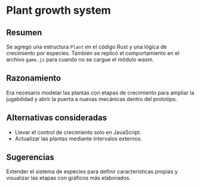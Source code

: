 # Plant growth system

## Resumen
Se agregó una estructura `Plant` en el código Rust y una lógica de crecimiento por especies. También se replicó el comportamiento en el archivo `game.js` para cuando no se cargue el módulo wasm.

## Razonamiento
Era necesario modelar las plantas con etapas de crecimiento para ampliar la jugabilidad y abrir la puerta a nuevas mecánicas dentro del prototipo.

## Alternativas consideradas
- Llevar el control de crecimiento solo en JavaScript.
- Actualizar las plantas mediante intervalos externos.

## Sugerencias
Extender el sistema de especies para definir características propias y visualizar las etapas con gráficos más elaborados.
